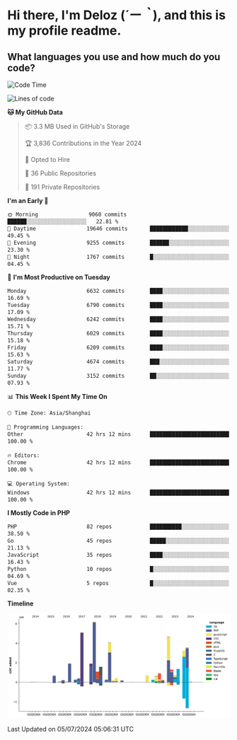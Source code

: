 # **Hi there, I'm Deloz (*´ー｀*), and this is my profile readme.**

## **What languages you use and how much do you code?**

<!--START_SECTION:waka-->
![Code Time](http://img.shields.io/badge/Code%20Time-4%2C355%20hrs%2015%20mins-blue)

![Lines of code](https://img.shields.io/badge/From%20Hello%20World%20I%27ve%20Written-41.8%20million%20lines%20of%20code-blue)

**🐱 My GitHub Data** 

> 📦 3.3 MB Used in GitHub's Storage 
 > 
> 🏆 3,836 Contributions in the Year 2024
 > 
> 💼 Opted to Hire
 > 
> 📜 36 Public Repositories 
 > 
> 🔑 191 Private Repositories 
 > 
**I'm an Early 🐤** 

```text
🌞 Morning                9060 commits        ██████░░░░░░░░░░░░░░░░░░░   22.81 % 
🌆 Daytime                19646 commits       ████████████░░░░░░░░░░░░░   49.45 % 
🌃 Evening                9255 commits        ██████░░░░░░░░░░░░░░░░░░░   23.30 % 
🌙 Night                  1767 commits        █░░░░░░░░░░░░░░░░░░░░░░░░   04.45 % 
```
📅 **I'm Most Productive on Tuesday** 

```text
Monday                   6632 commits        ████░░░░░░░░░░░░░░░░░░░░░   16.69 % 
Tuesday                  6790 commits        ████░░░░░░░░░░░░░░░░░░░░░   17.09 % 
Wednesday                6242 commits        ████░░░░░░░░░░░░░░░░░░░░░   15.71 % 
Thursday                 6029 commits        ████░░░░░░░░░░░░░░░░░░░░░   15.18 % 
Friday                   6209 commits        ████░░░░░░░░░░░░░░░░░░░░░   15.63 % 
Saturday                 4674 commits        ███░░░░░░░░░░░░░░░░░░░░░░   11.77 % 
Sunday                   3152 commits        ██░░░░░░░░░░░░░░░░░░░░░░░   07.93 % 
```


📊 **This Week I Spent My Time On** 

```text
🕑︎ Time Zone: Asia/Shanghai

💬 Programming Languages: 
Other                    42 hrs 12 mins      █████████████████████████   100.00 % 

🔥 Editors: 
Chrome                   42 hrs 12 mins      █████████████████████████   100.00 % 

💻 Operating System: 
Windows                  42 hrs 12 mins      █████████████████████████   100.00 % 
```

**I Mostly Code in PHP** 

```text
PHP                      82 repos            ██████████░░░░░░░░░░░░░░░   38.50 % 
Go                       45 repos            █████░░░░░░░░░░░░░░░░░░░░   21.13 % 
JavaScript               35 repos            ████░░░░░░░░░░░░░░░░░░░░░   16.43 % 
Python                   10 repos            █░░░░░░░░░░░░░░░░░░░░░░░░   04.69 % 
Vue                      5 repos             █░░░░░░░░░░░░░░░░░░░░░░░░   02.35 % 
```



**Timeline**

![Lines of Code chart](https://raw.githubusercontent.com/deloz/deloz/main/assets/bar_graph.png)


 Last Updated on 05/07/2024 05:06:31 UTC
<!--END_SECTION:waka-->
